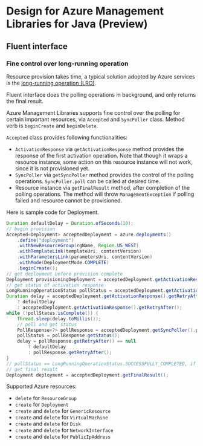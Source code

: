 # Design for Azure Management Libraries for Java (Preview)

## Fluent interface

### Fine control over long-running operation

Resource provision takes time, a typical solution adopted by Azure services is the [long-running operation (LRO)][lro].

Fluent interface does the polling operations in background, and only returns the final result.

Azure Management Libraries supports fine control over the polling for certain important resources, via `Accepted` and `SyncPoller` class. Method verb is `beginCreate` and `beginDelete`.

`Accepted` class provides following functionalities:
- `ActivationResponse` via `getActivationResponse` method provides the response of the first activation operation. Note that though it wraps a resource instance, some action on this resource instance will not work, since it is not provisioned yet.
- `SyncPoller` via `getSyncPoller` method provides the control of the polling operations. `SyncPoller.poll` can be called at desired time.
- Resource instance via `getFinalResult` method, after completion of the polling operations. The method will throw `ManagementException` if polling failed and resource cannot be provisioned.

Here is sample code for Deployment.

```java readme-sample-pollLongRunningOperation
Duration defaultDelay = Duration.ofSeconds(10);
// begin provision
Accepted<Deployment> acceptedDeployment = azure.deployments()
    .define("deployment")
    .withNewResourceGroup(rgName, Region.US_WEST)
    .withTemplateLink(templateUri, contentVersion)
    .withParametersLink(parametersUri, contentVersion)
    .withMode(DeploymentMode.COMPLETE)
    .beginCreate();
// get deployment before provision complete
Deployment provisioningDeployment = acceptedDeployment.getActivationResponse().getValue();
// get status of activation response
LongRunningOperationStatus pollStatus = acceptedDeployment.getActivationResponse().getStatus();
Duration delay = acceptedDeployment.getActivationResponse().getRetryAfter() == null
    ? defaultDelay
    : acceptedDeployment.getActivationResponse().getRetryAfter();
while (!pollStatus.isComplete()) {
    Thread.sleep(delay.toMillis());
    // poll and get status
    PollResponse<?> pollResponse = acceptedDeployment.getSyncPoller().poll();
    pollStatus = pollResponse.getStatus();
    delay = pollResponse.getRetryAfter() == null
        ? defaultDelay
        : pollResponse.getRetryAfter();
}
// pollStatus == LongRunningOperationStatus.SUCCESSFULLY_COMPLETED, if successful
// get final result
Deployment deployment = acceptedDeployment.getFinalResult();
```

Supported Azure resources:
- `delete` for `ResourceGroup`
- `create` for `Deployment`
- `create` and `delete` for `GenericResource`
- `create` and `delete` for `VirtualMachine`
- `create` and `delete` for `Disk`
- `create` and `delete` for `NetworkInterface`
- `create` and `delete` for `PublicIpAddress`

[lro]: https://docs.microsoft.com/azure/architecture/patterns/async-request-reply
